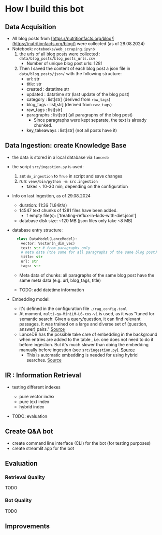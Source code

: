 
# How I build this bot

## Data Acquisition

- All blog posts from [https://nutritionfacts.org/blog/](https://nutritionfacts.org/blog/) were collected (as of 28.08.2024)
- Notebook: `notebooks/web_scraping.ipynb`
  1. the urls of all blog posts were collected : `data/blog_posts/blog_posts_urls.csv`
      - Number of unique blog post urls: 1281
  2. Then I saved the content of each blog post a json file in `data/blog_posts/json/` with the following structure:
      - url: str
      - title: str
      - created : datatime str
      - updated : datatime str (last update of the blog post)
      - category : list[str] (derived from `raw_tags`)
      - blog_tags : list[str] (derived from `raw_tags`)
      - raw_tags : list[str]
      - paragraphs : list[str] (all paragraphs of the blog post)
        - Since paragraphs were kept separate, the text is already chunked.
      - key_takeaways : list[str] (not all posts have it)

## Data Ingestion: create Knowledge Base

- the data is stored in a local database via `lancedb`
- the script `src/ingestion.py` is used:
  1. set `do_ingestion` to `True` in script and save changes
  2. run: `venv/bin/python -m src.ingestion`
      - takes ~ 10-30 min, depending on the configuration

- Info on last Ingestion, as of 29.08.2024
  - duration: 11:36 (1.84it/s)
  - 14547 text chunks of 1281 files have been added.
    - 1 empty file(s): ['treating-reflux-in-kids-with-diet.json']
  - database disk size: ~120 MB (json files only take ~8 MB)

- database entry structure:

  ```python
    class DataModel(LanceModel):
      vector: Vector(n_dim_vec)
      text: str # from paragraphs only
      # meta data (the same for all paragraphs of the same blog post)
      title: str
      url: str
      tags: str
  ```

  - Meta data of chunks: all paragraphs of the same blog post have the same meta data (e.g. url, blog_tags, title)

  - TODO: add datetime information

- Embedding model:
  - it's defined in the configuration file `./rag_config.toml`
  - At moment, `multi-qa-MiniLM-L6-cos-v1` is used, as it was "tuned for semantic search: Given a query/question, it can find relevant passages. It was trained on a large and diverse set of (question, answer) pairs." [Source](https://www.sbert.net/docs/sentence_transformer/pretrained_models.html)
  - LanceDB has the possible take care of embedding in the background when entries are added to the table , i.e. one does not need to do it before ingestion. But it's much slower than doing the embedding manually before ingestion (see `src/ingestion.py`). [Source](https://lancedb.github.io/lancedb/embeddings/embedding_functions/)
    - This is automatic embedding is needed for using hybrid searches. [Source](https://lancedb.github.io/lancedb/hybrid_search/hybrid_search/)

## IR : Information Retrieval

- testing different indexes
  - pure vector index
  - pure text index
  - hybrid index

- TODO: evaluation

## Create Q&A bot

- create command line interface (CLI) for the bot (for testing purposes)
- create streamlit app for the bot

## Evaluation

### Retrieval Quality

TODO

### Bot Quality

TODO

## Improvements

